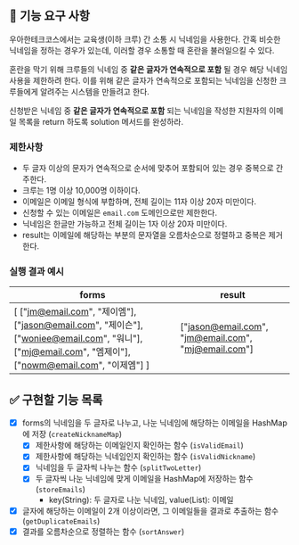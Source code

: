 ## 🚀 기능 요구 사항

우아한테크코스에서는 교육생(이하 크루) 간 소통 시 닉네임을 사용한다. 간혹 비슷한 닉네임을 정하는 경우가 있는데, 이러할 경우 소통할 때 혼란을 불러일으킬 수 있다.

혼란을 막기 위해 크루들의 닉네임 중 **같은 글자가 연속적으로 포함** 될 경우 해당 닉네임 사용을 제한하려 한다. 이를 위해 같은 글자가 연속적으로 포함되는 닉네임을 신청한 크루들에게 알려주는 시스템을 만들려고 한다.


신청받은 닉네임 중 **같은 글자가 연속적으로 포함** 되는 닉네임을 작성한 지원자의 이메일 목록을 return 하도록 solution 메서드를 완성하라.

### 제한사항

- 두 글자 이상의 문자가 연속적으로 순서에 맞추어 포함되어 있는 경우 중복으로 간주한다.
- 크루는 1명 이상 10,000명 이하이다.
- 이메일은 이메일 형식에 부합하며, 전체 길이는 11자 이상 20자 미만이다.
- 신청할 수 있는 이메일은 `email.com` 도메인으로만 제한한다.
- 닉네임은 한글만 가능하고 전체 길이는 1자 이상 20자 미만이다.
- result는 이메일에 해당하는 부분의 문자열을 오름차순으로 정렬하고 중복은 제거한다.

### 실행 결과 예시

| forms | result |
| --- | --- |
| [ ["jm@email.com", "제이엠"], ["jason@email.com", "제이슨"], ["woniee@email.com", "워니"], ["mj@email.com", "엠제이"], ["nowm@email.com", "이제엠"] ] | ["jason@email.com", "jm@email.com", "mj@email.com"] |

## ✅ 구현할 기능 목록

- [x] forms의 닉네임을 두 글자로 나누고, 나눈 닉네임에 해당하는 이메일을 HashMap에 저장 (`createNicknameMap`)
  - [x] 제한사항에 해당하는 이메일인지 확인하는 함수 (`isValidEmail`)
  - [x] 제한사항에 해당하는 닉네임인지 확인하는 함수 (`isValidNickname`)
  - [x] 닉네임을 두 글자씩 나누는 함수 (`splitTwoLetter`)
  - [x] 두 글자씩 나눈 닉네임에 맞게 이메일을 HashMap에 저장하는 함수 (`storeEmails`)
    - key(String): 두 글자로 나눈 닉네임, value(List<String>): 이메일
- [x] 글자에 해당하는 이메일이 2개 이상이라면, 그 이메일들을 결과로 추출하는 함수 (`getDuplicateEmails`)
- [x] 결과를 오름차순으로 정렬하는 함수 (`sortAnswer`)
